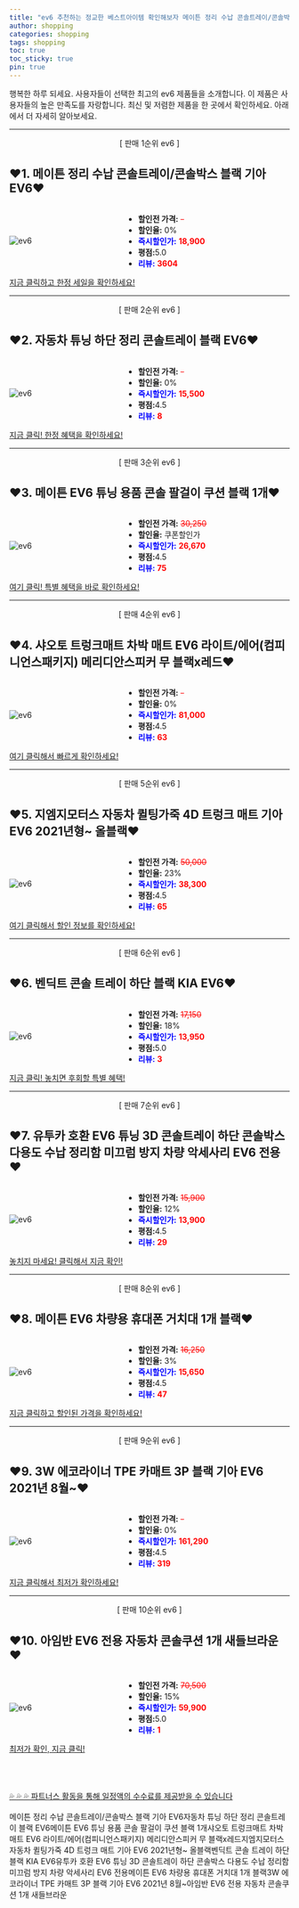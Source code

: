 ```yaml
---
title: "ev6 추천하는 정교한 베스트아이템 확인해보자 메이튼 정리 수납 콘솔트레이/콘솔박스 블랙"
author: shopping
categories: shopping
tags: shopping
toc: true
toc_sticky: true
pin: true
---
```

행복한 하루 되세요. 사용자들이 선택한 최고의 ev6 제품들을 소개합니다. 이 제품은 사용자들의 높은 만족도를 자랑합니다. 최신 및 저렴한 제품을 한 곳에서 확인하세요. 아래에서 더 자세히 알아보세요.

---
<p class="toplist" style="margin: 0 auto; display: block; width: fit-content;">[ 판매 1순위 ev6 ]</p>

<h2><strong>❤️1. 메이튼 정리 수납 콘솔트레이/콘솔박스 블랙 기아 EV6❤️</strong></h2>

<div style="display: flex; align-items: center;">
    <div style="flex: 0.4;">
        <img src="https://thumbnail6.coupangcdn.com/thumbnails/remote/230x230ex/image/retail/images/2022/04/19/14/4/e8373855-261e-427a-b646-d0dfddee99a1.jpg" alt="ev6" style="max-width: 100%;">
    </div>
    <div style="flex: 0.6; margin-left: 10px;">
        <ul>
            <li><strong>할인전 가격:</strong> <del style="color: red;">-</del></li>
            <li><strong>할인율:</strong> 0%</li>
            <li><span style='color:blue'><strong>즉시할인가:</strong></span> <span style='color:red'><strong>18,900</strong></span></li>
            <li><strong>평점:</strong>5.0</li>
            <li><span style='color:blue'><strong>리뷰:</strong></span> <span style='color:red'><strong>3604</strong></span></li>
        </ul>
    </div>
</div>
<div class="center">
    <a href="https://selin100587001.github.io?lptag=AF9450613&subid=githubio&pageKey=319653807&traceid=V0-153&itemId=14107727442&vendorItemId=81354780074" class="myButton">
        지금 클릭하고 한정 세일을 확인하세요!
    </a>
</div>


---
<p class="toplist" style="margin: 0 auto; display: block; width: fit-content;">[ 판매 2순위 ev6 ]</p>

<h2><strong>❤️2. 자동차 튜닝 하단 정리 콘솔트레이 블랙 EV6❤️</strong></h2>

<div style="display: flex; align-items: center;">
    <div style="flex: 0.4;">
        <img src="https://thumbnail6.coupangcdn.com/thumbnails/remote/230x230ex/image/retail/images/2024/02/16/9/1/fae550f8-baef-45c2-9b7e-2fe707916925.jpg" alt="ev6" style="max-width: 100%;">
    </div>
    <div style="flex: 0.6; margin-left: 10px;">
        <ul>
            <li><strong>할인전 가격:</strong> <del style="color: red;">-</del></li>
            <li><strong>할인율:</strong> 0%</li>
            <li><span style='color:blue'><strong>즉시할인가:</strong></span> <span style='color:red'><strong>15,500</strong></span></li>
            <li><strong>평점:</strong>4.5</li>
            <li><span style='color:blue'><strong>리뷰:</strong></span> <span style='color:red'><strong>8</strong></span></li>
        </ul>
    </div>
</div>
<div class="center">
    <a href="https://selin100587001.github.io?lptag=AF9450613&subid=githubio&pageKey=7899164167&traceid=V0-153&itemId=21644235513&vendorItemId=88695054516" class="myButton">
        지금 클릭! 한정 혜택을 확인하세요!
    </a>
</div>


---
<p class="toplist" style="margin: 0 auto; display: block; width: fit-content;">[ 판매 3순위 ev6 ]</p>

<h2><strong>❤️3. 메이튼 EV6 튜닝 용품 콘솔 팔걸이 쿠션 블랙 1개❤️</strong></h2>

<div style="display: flex; align-items: center;">
    <div style="flex: 0.4;">
        <img src="https://thumbnail10.coupangcdn.com/thumbnails/remote/230x230ex/image/rs_quotation_api/okpa13ah/57718ebadc4e495e91ae15ea4b59f7e6.jpg" alt="ev6" style="max-width: 100%;">
    </div>
    <div style="flex: 0.6; margin-left: 10px;">
        <ul>
            <li><strong>할인전 가격:</strong> <del style="color: red;">30,250</del></li>
            <li><strong>할인율:</strong> 쿠폰할인가</li>
            <li><span style='color:blue'><strong>즉시할인가:</strong></span> <span style='color:red'><strong>26,670</strong></span></li>
            <li><strong>평점:</strong>4.5</li>
            <li><span style='color:blue'><strong>리뷰:</strong></span> <span style='color:red'><strong>75</strong></span></li>
        </ul>
    </div>
</div>
<div class="center">
    <a href="https://selin100587001.github.io?lptag=AF9450613&subid=githubio&pageKey=7417714417&traceid=V0-153&itemId=19234859490&vendorItemId=83274255973" class="myButton">
        여기 클릭! 특별 혜택을 바로 확인하세요!
    </a>
</div>


---
<p class="toplist" style="margin: 0 auto; display: block; width: fit-content;">[ 판매 4순위 ev6 ]</p>

<h2><strong>❤️4. 샤오토 트렁크매트 차박 매트 EV6 라이트/에어(컴피니언스패키지) 메리디안스피커 무 블랙x레드❤️</strong></h2>

<div style="display: flex; align-items: center;">
    <div style="flex: 0.4;">
        <img src="https://thumbnail10.coupangcdn.com/thumbnails/remote/230x230ex/image/vendor_inventory/17fd/5441c549e4d4725c95d9b0c274f4006afc85c2333696a816d6ab817b5ed7.jpg" alt="ev6" style="max-width: 100%;">
    </div>
    <div style="flex: 0.6; margin-left: 10px;">
        <ul>
            <li><strong>할인전 가격:</strong> <del style="color: red;">-</del></li>
            <li><strong>할인율:</strong> 0%</li>
            <li><span style='color:blue'><strong>즉시할인가:</strong></span> <span style='color:red'><strong>81,000</strong></span></li>
            <li><strong>평점:</strong>4.5</li>
            <li><span style='color:blue'><strong>리뷰:</strong></span> <span style='color:red'><strong>63</strong></span></li>
        </ul>
    </div>
</div>
<div class="center">
    <a href="https://selin100587001.github.io?lptag=AF9450613&subid=githubio&pageKey=6553594501&traceid=V0-153&itemId=14639844476&vendorItemId=79770039821" class="myButton">
        여기 클릭해서 빠르게 확인하세요!
    </a>
</div>


---
<p class="toplist" style="margin: 0 auto; display: block; width: fit-content;">[ 판매 5순위 ev6 ]</p>

<h2><strong>❤️5. 지엠지모터스 자동차 퀼팅가죽 4D 트렁크 매트 기아 EV6 2021년형~ 올블랙❤️</strong></h2>

<div style="display: flex; align-items: center;">
    <div style="flex: 0.4;">
        <img src="https://thumbnail8.coupangcdn.com/thumbnails/remote/230x230ex/image/rs_quotation_api/rcy6b289/b84a65db857e4b1d8a3ef97f8c854f43.jpg" alt="ev6" style="max-width: 100%;">
    </div>
    <div style="flex: 0.6; margin-left: 10px;">
        <ul>
            <li><strong>할인전 가격:</strong> <del style="color: red;">50,000</del></li>
            <li><strong>할인율:</strong> 23%</li>
            <li><span style='color:blue'><strong>즉시할인가:</strong></span> <span style='color:red'><strong>38,300</strong></span></li>
            <li><strong>평점:</strong>4.5</li>
            <li><span style='color:blue'><strong>리뷰:</strong></span> <span style='color:red'><strong>65</strong></span></li>
        </ul>
    </div>
</div>
<div class="center">
    <a href="https://selin100587001.github.io?lptag=AF9450613&subid=githubio&pageKey=7942382754&traceid=V0-153&itemId=21880162278&vendorItemId=88928258892" class="myButton">
        여기 클릭해서 할인 정보를 확인하세요!
    </a>
</div>


---
<p class="toplist" style="margin: 0 auto; display: block; width: fit-content;">[ 판매 6순위 ev6 ]</p>

<h2><strong>❤️6. 벤딕트 콘솔 트레이 하단 블랙 KIA EV6❤️</strong></h2>

<div style="display: flex; align-items: center;">
    <div style="flex: 0.4;">
        <img src="https://thumbnail6.coupangcdn.com/thumbnails/remote/230x230ex/image/retail/images/2024/02/16/11/2/2e31b06b-497e-485f-a656-d0ff2c49f882.jpg" alt="ev6" style="max-width: 100%;">
    </div>
    <div style="flex: 0.6; margin-left: 10px;">
        <ul>
            <li><strong>할인전 가격:</strong> <del style="color: red;">17,150</del></li>
            <li><strong>할인율:</strong> 18%</li>
            <li><span style='color:blue'><strong>즉시할인가:</strong></span> <span style='color:red'><strong>13,950</strong></span></li>
            <li><strong>평점:</strong>5.0</li>
            <li><span style='color:blue'><strong>리뷰:</strong></span> <span style='color:red'><strong>3</strong></span></li>
        </ul>
    </div>
</div>
<div class="center">
    <a href="https://selin100587001.github.io?lptag=AF9450613&subid=githubio&pageKey=7899306093&traceid=V0-153&itemId=21644898996&vendorItemId=88695698506" class="myButton">
        지금 클릭! 놓치면 후회할 특별 혜택!
    </a>
</div>


---
<p class="toplist" style="margin: 0 auto; display: block; width: fit-content;">[ 판매 7순위 ev6 ]</p>

<h2><strong>❤️7. 유투카 호환 EV6 튜닝 3D 콘솔트레이 하단 콘솔박스 다용도 수납 정리함 미끄럼 방지 차량 악세사리 EV6 전용❤️</strong></h2>

<div style="display: flex; align-items: center;">
    <div style="flex: 0.4;">
        <img src="https://thumbnail7.coupangcdn.com/thumbnails/remote/230x230ex/image/vendor_inventory/0cb6/e287b2d3a3d82f2c8cd5dea17b086b3d8f639096986948dac9c7cb91e367.jpg" alt="ev6" style="max-width: 100%;">
    </div>
    <div style="flex: 0.6; margin-left: 10px;">
        <ul>
            <li><strong>할인전 가격:</strong> <del style="color: red;">15,900</del></li>
            <li><strong>할인율:</strong> 12%</li>
            <li><span style='color:blue'><strong>즉시할인가:</strong></span> <span style='color:red'><strong>13,900</strong></span></li>
            <li><strong>평점:</strong>4.5</li>
            <li><span style='color:blue'><strong>리뷰:</strong></span> <span style='color:red'><strong>29</strong></span></li>
        </ul>
    </div>
</div>
<div class="center">
    <a href="https://selin100587001.github.io?lptag=AF9450613&subid=githubio&pageKey=7398972126&traceid=V0-153&itemId=19146519962&vendorItemId=88000281521" class="myButton">
        놓치지 마세요! 클릭해서 지금 확인!
    </a>
</div>


---
<p class="toplist" style="margin: 0 auto; display: block; width: fit-content;">[ 판매 8순위 ev6 ]</p>

<h2><strong>❤️8. 메이튼 EV6 차량용 휴대폰 거치대 1개 블랙❤️</strong></h2>

<div style="display: flex; align-items: center;">
    <div style="flex: 0.4;">
        <img src="https://thumbnail10.coupangcdn.com/thumbnails/remote/230x230ex/image/retail/images/1675004681094021-0554b881-b9b4-4106-b77f-45e9d1fd1716.jpg" alt="ev6" style="max-width: 100%;">
    </div>
    <div style="flex: 0.6; margin-left: 10px;">
        <ul>
            <li><strong>할인전 가격:</strong> <del style="color: red;">16,250</del></li>
            <li><strong>할인율:</strong> 3%</li>
            <li><span style='color:blue'><strong>즉시할인가:</strong></span> <span style='color:red'><strong>15,650</strong></span></li>
            <li><strong>평점:</strong>4.5</li>
            <li><span style='color:blue'><strong>리뷰:</strong></span> <span style='color:red'><strong>47</strong></span></li>
        </ul>
    </div>
</div>
<div class="center">
    <a href="https://selin100587001.github.io?lptag=AF9450613&subid=githubio&pageKey=6936448415&traceid=V0-153&itemId=16805080306&vendorItemId=83985486427" class="myButton">
        지금 클릭하고 할인된 가격을 확인하세요!
    </a>
</div>


---
<p class="toplist" style="margin: 0 auto; display: block; width: fit-content;">[ 판매 9순위 ev6 ]</p>

<h2><strong>❤️9. 3W 에코라이너 TPE 카매트 3P 블랙 기아 EV6 2021년 8월~❤️</strong></h2>

<div style="display: flex; align-items: center;">
    <div style="flex: 0.4;">
        <img src="https://thumbnail10.coupangcdn.com/thumbnails/remote/230x230ex/image/retail/images/1146197150901143-a9b197f4-a022-42ca-96c6-f09d68db6eb2.jpg" alt="ev6" style="max-width: 100%;">
    </div>
    <div style="flex: 0.6; margin-left: 10px;">
        <ul>
            <li><strong>할인전 가격:</strong> <del style="color: red;">-</del></li>
            <li><strong>할인율:</strong> 0%</li>
            <li><span style='color:blue'><strong>즉시할인가:</strong></span> <span style='color:red'><strong>161,290</strong></span></li>
            <li><strong>평점:</strong>4.5</li>
            <li><span style='color:blue'><strong>리뷰:</strong></span> <span style='color:red'><strong>319</strong></span></li>
        </ul>
    </div>
</div>
<div class="center">
    <a href="https://selin100587001.github.io?lptag=AF9450613&subid=githubio&pageKey=4853917038&traceid=V0-153&itemId=15078785758&vendorItemId=82300975283" class="myButton">
        지금 클릭해서 최저가 확인하세요!
    </a>
</div>


---
<p class="toplist" style="margin: 0 auto; display: block; width: fit-content;">[ 판매 10순위 ev6 ]</p>

<h2><strong>❤️10. 아임반 EV6 전용 자동차 콘솔쿠션 1개 새들브라운❤️</strong></h2>

<div style="display: flex; align-items: center;">
    <div style="flex: 0.4;">
        <img src="https://thumbnail8.coupangcdn.com/thumbnails/remote/230x230ex/image/retail/images/2024/06/20/10/9/a313b68e-5bf1-4b5f-b8df-cf0d289c06fc.jpg" alt="ev6" style="max-width: 100%;">
    </div>
    <div style="flex: 0.6; margin-left: 10px;">
        <ul>
            <li><strong>할인전 가격:</strong> <del style="color: red;">70,500</del></li>
            <li><strong>할인율:</strong> 15%</li>
            <li><span style='color:blue'><strong>즉시할인가:</strong></span> <span style='color:red'><strong>59,900</strong></span></li>
            <li><strong>평점:</strong>5.0</li>
            <li><span style='color:blue'><strong>리뷰:</strong></span> <span style='color:red'><strong>1</strong></span></li>
        </ul>
    </div>
</div>
<div class="center">
    <a href="https://selin100587001.github.io?lptag=AF9450613&subid=githubio&pageKey=7991611672&traceid=V0-153&itemId=22214620698&vendorItemId=90406858050" class="myButton">
        최저가 확인, 지금 클릭!
    </a>
</div>

<br><br><br>[💦 💦 💦 파트너스 활동을 통해 일정액의 수수료를 제공받을 수 있습니다](https://link.coupang.com/a/bcpT2c)<br><br>메이튼 정리 수납 콘솔트레이/콘솔박스 블랙 기아 EV6자동차 튜닝 하단 정리 콘솔트레이 블랙 EV6메이튼 EV6 튜닝 용품 콘솔 팔걸이 쿠션 블랙 1개샤오토 트렁크매트 차박 매트 EV6 라이트/에어(컴피니언스패키지) 메리디안스피커 무 블랙x레드지엠지모터스 자동차 퀼팅가죽 4D 트렁크 매트 기아 EV6 2021년형~ 올블랙벤딕트 콘솔 트레이 하단 블랙 KIA EV6유투카 호환 EV6 튜닝 3D 콘솔트레이 하단 콘솔박스 다용도 수납 정리함 미끄럼 방지 차량 악세사리 EV6 전용메이튼 EV6 차량용 휴대폰 거치대 1개 블랙3W 에코라이너 TPE 카매트 3P 블랙 기아 EV6 2021년 8월~아임반 EV6 전용 자동차 콘솔쿠션 1개 새들브라운